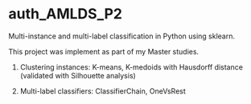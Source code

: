 # auth_AMLDS_P2
Multi-instance and multi-label classification in Python using sklearn.

This project was implement as part of my Master studies.

1. Clustering instances: K-means, K-medoids with Hausdorff distance (validated with Silhouette analysis)

2. Multi-label classifiers: ClassifierChain, OneVsRest
